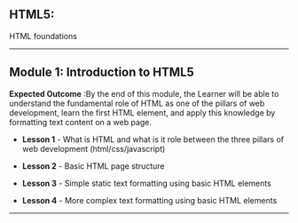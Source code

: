 ## HTML5:
HTML foundations

---

## Module 1: Introduction to HTML5
__Expected Outcome__ :By the end of this module, the Learner will be able to understand the fundamental role of HTML as one of the pillars of web development, learn the first HTML element, and apply this knowledge by formatting text content on a web page.

* __Lesson 1__ -  What is HTML and what is it role between the three pillars of web development (html/css/javascript)

*  __Lesson 2__ -  Basic HTML page structure

*  __Lesson 3__ - Simple static text formatting using basic HTML elements

* __Lesson 4__ - More complex text formatting using basic HTML elements



---

